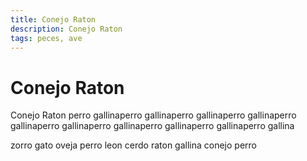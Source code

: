 ```yaml
---
title: Conejo Raton
description: Conejo Raton
tags: peces, ave
---
```


# Conejo Raton

Conejo Raton perro gallinaperro gallinaperro gallinaperro gallinaperro gallinaperro gallinaperro gallinaperro gallinaperro gallinaperro gallina

zorro gato oveja perro leon cerdo raton gallina conejo perro